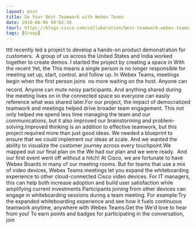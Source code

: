 ```yaml
---
layout: post
title: Do Your Best Teamwork with Webex Teams
date: 2018-06-06 00:02:10
tourl: https://blogs.cisco.com/collaboration/best-teamwork-webex-teams
tags: [Group]
---
```

tttI recently led a project to develop a hands-on product demonstration for customers.  A group of us across the United States and India worked together to create demos. I started the project by creating a space in With the recent Yet, the This means a single person is no longer responsible for meeting set up, start, control, and follow up. In Webex Teams, meetings begin when the first person joins  no more waiting on the host. Anyone can record. Anyone can mute noisy participants. And anything shared during the meeting lives on in the connected space so everyone can easily reference what was shared later.For our project, the impact of democratized teamwork and meetings helped drive broader team engagement. This not only helped me spend less time managing the team and our communications, but it also improved our brainstorming and problem-solving.Improved thinking is an addition to effective teamwork, but this project required more than just good ideas. We needed a blueprint to ensure that we could implement our ideas at scale. And we wanted the ability to visualize the customer journey across every touchpoint.We mapped out our final plan on the We had our plan and we were ready.  And our first event went off without a hitch! At Cisco, we are fortunate to have Webex Boards in many of our meeting rooms. But for teams that use a mix of video devices, Webex Teams meetings let you expand the whiteboarding experience to other cloud-connected Cisco video devices. For IT managers, this can help both increase adoption and build user satisfaction while amplifying current investments.Participants joining from other devices can engage in whiteboarding sessions during a team meeting. For example:Try the expanded whiteboarding experience and see how it fuels continuous teamwork anytime, anywhere with Webex Teams.Get the We'd love to hear from you! To earn points and badges for participating in the conversation, join 
